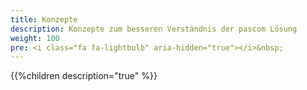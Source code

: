 ```yaml
---
title: Konzepte
description: Konzepte zum besseren Verständnis der pascom Lösung
weight: 100
pre: <i class="fa fa-lightbulb" aria-hidden="true"></i>&nbsp;
---
```

 
{{%children description="true" %}}